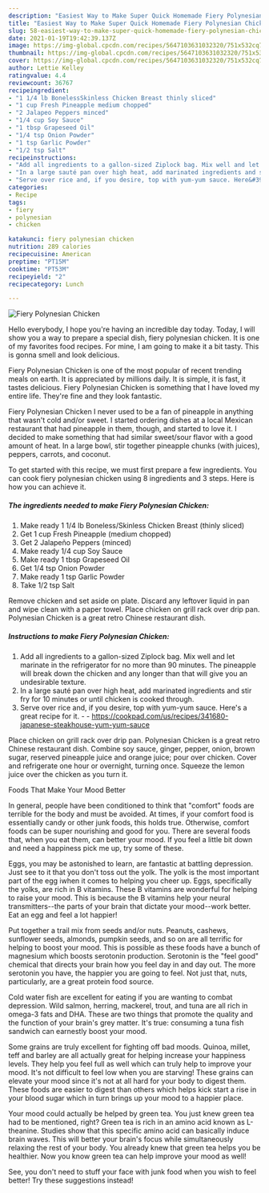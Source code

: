 ```yaml
---
description: "Easiest Way to Make Super Quick Homemade Fiery Polynesian Chicken"
title: "Easiest Way to Make Super Quick Homemade Fiery Polynesian Chicken"
slug: 58-easiest-way-to-make-super-quick-homemade-fiery-polynesian-chicken
date: 2021-01-19T19:42:39.137Z
image: https://img-global.cpcdn.com/recipes/5647103631032320/751x532cq70/fiery-polynesian-chicken-recipe-main-photo.jpg
thumbnail: https://img-global.cpcdn.com/recipes/5647103631032320/751x532cq70/fiery-polynesian-chicken-recipe-main-photo.jpg
cover: https://img-global.cpcdn.com/recipes/5647103631032320/751x532cq70/fiery-polynesian-chicken-recipe-main-photo.jpg
author: Lettie Kelley
ratingvalue: 4.4
reviewcount: 36767
recipeingredient:
- "1 1/4 lb BonelessSkinless Chicken Breast thinly sliced"
- "1 cup Fresh Pineapple medium chopped"
- "2 Jalapeo Peppers minced"
- "1/4 cup Soy Sauce"
- "1 tbsp Grapeseed Oil"
- "1/4 tsp Onion Powder"
- "1 tsp Garlic Powder"
- "1/2 tsp Salt"
recipeinstructions:
- "Add all ingredients to a gallon-sized Ziplock bag. Mix well and let marinate in the refrigerator for no more than 90 minutes. The pineapple will break down the chicken and any longer than that will give you an undesirable texture."
- "In a large sauté pan over high heat, add marinated ingredients and stir fry for 10 minutes or until chicken is cooked through."
- "Serve over rice and, if you desire, top with yum-yum sauce. Here&#39;s a great recipe for it.  https://cookpad.com/us/recipes/341680-japanese-steakhouse-yum-yum-sauce"
categories:
- Recipe
tags:
- fiery
- polynesian
- chicken

katakunci: fiery polynesian chicken 
nutrition: 289 calories
recipecuisine: American
preptime: "PT15M"
cooktime: "PT53M"
recipeyield: "2"
recipecategory: Lunch

---
```



![Fiery Polynesian Chicken](https://img-global.cpcdn.com/recipes/5647103631032320/751x532cq70/fiery-polynesian-chicken-recipe-main-photo.jpg)

Hello everybody, I hope you're having an incredible day today. Today, I will show you a way to prepare a special dish, fiery polynesian chicken. It is one of my favorites food recipes. For mine, I am going to make it a bit tasty. This is gonna smell and look delicious.

Fiery Polynesian Chicken is one of the most popular of recent trending meals on earth. It is appreciated by millions daily. It is simple, it is fast, it tastes delicious. Fiery Polynesian Chicken is something that I have loved my entire life. They're fine and they look fantastic.

Fiery Polynesian Chicken I never used to be a fan of pineapple in anything that wasn&#39;t cold and/or sweet. I started ordering dishes at a local Mexican restaurant that had pineapple in them, though, and started to love it. I decided to make something that had similar sweet/sour flavor with a good amount of heat. In a large bowl, stir together pineapple chunks (with juices), peppers, carrots, and coconut.


To get started with this recipe, we must first prepare a few ingredients. You can cook fiery polynesian chicken using 8 ingredients and 3 steps. Here is how you can achieve it.

<!--inarticleads1-->

##### The ingredients needed to make Fiery Polynesian Chicken:

1. Make ready 1 1/4 lb Boneless/Skinless Chicken Breast (thinly sliced)
1. Get 1 cup Fresh Pineapple (medium chopped)
1. Get 2 Jalapeño Peppers (minced)
1. Make ready 1/4 cup Soy Sauce
1. Make ready 1 tbsp Grapeseed Oil
1. Get 1/4 tsp Onion Powder
1. Make ready 1 tsp Garlic Powder
1. Take 1/2 tsp Salt


Remove chicken and set aside on plate. Discard any leftover liquid in pan and wipe clean with a paper towel. Place chicken on grill rack over drip pan. Polynesian Chicken is a great retro Chinese restaurant dish. 

<!--inarticleads2-->

##### Instructions to make Fiery Polynesian Chicken:

1. Add all ingredients to a gallon-sized Ziplock bag. Mix well and let marinate in the refrigerator for no more than 90 minutes. The pineapple will break down the chicken and any longer than that will give you an undesirable texture.
1. In a large sauté pan over high heat, add marinated ingredients and stir fry for 10 minutes or until chicken is cooked through.
1. Serve over rice and, if you desire, top with yum-yum sauce. Here&#39;s a great recipe for it. -  - https://cookpad.com/us/recipes/341680-japanese-steakhouse-yum-yum-sauce


Place chicken on grill rack over drip pan. Polynesian Chicken is a great retro Chinese restaurant dish. Combine soy sauce, ginger, pepper, onion, brown sugar, reserved pineapple juice and orange juice; pour over chicken. Cover and refrigerate one hour or overnight, turning once. Squeeze the lemon juice over the chicken as you turn it. 

Foods That Make Your Mood Better


In general, people have been conditioned to think that "comfort" foods are terrible for the body and must be avoided. At times, if your comfort food is essentially candy or other junk foods, this holds true. Otherwise, comfort foods can be super nourishing and good for you. There are several foods that, when you eat them, can better your mood. If you feel a little bit down and need a happiness pick me up, try some of these.

Eggs, you may be astonished to learn, are fantastic at battling depression. Just see to it that you don't toss out the yolk. The yolk is the most important part of the egg iwhen it comes to helping you cheer up. Eggs, specifically the yolks, are rich in B vitamins. These B vitamins are wonderful for helping to raise your mood. This is because the B vitamins help your neural transmitters--the parts of your brain that dictate your mood--work better. Eat an egg and feel a lot happier!

Put together a trail mix from seeds and/or nuts. Peanuts, cashews, sunflower seeds, almonds, pumpkin seeds, and so on are all terrific for helping to boost your mood. This is possible as these foods have a bunch of magnesium which boosts serotonin production. Serotonin is the "feel good" chemical that directs your brain how you feel day in and day out. The more serotonin you have, the happier you are going to feel. Not just that, nuts, particularly, are a great protein food source.

Cold water fish are excellent for eating if you are wanting to combat depression. Wild salmon, herring, mackerel, trout, and tuna are all rich in omega-3 fats and DHA. These are two things that promote the quality and the function of your brain's grey matter. It's true: consuming a tuna fish sandwich can earnestly boost your mood. 

Some grains are truly excellent for fighting off bad moods. Quinoa, millet, teff and barley are all actually great for helping increase your happiness levels. They help you feel full as well which can truly help to improve your mood. It's not difficult to feel low when you are starving! These grains can elevate your mood since it's not at all hard for your body to digest them. These foods are easier to digest than others which helps kick start a rise in your blood sugar which in turn brings up your mood to a happier place.

Your mood could actually be helped by green tea. You just knew green tea had to be mentioned, right? Green tea is rich in an amino acid known as L-theanine. Studies show that this specific amino acid can basically induce brain waves. This will better your brain's focus while simultaneously relaxing the rest of your body. You already knew that green tea helps you be healthier. Now you know green tea can help improve your mood as well!

See, you don't need to stuff your face with junk food when you wish to feel better! Try  these suggestions  instead!

